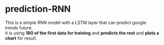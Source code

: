 # prediction-RNN
This is a simple RNN model with a LSTM layer that can predict google trends future.<br/>
It is using **180 of the first data for training** and **predicts the rest** and **plots a chart** for result.<br/>
